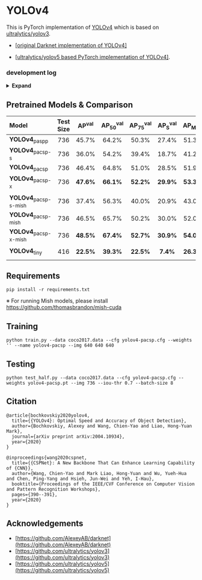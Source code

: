 # YOLOv4

This is PyTorch implementation of [YOLOv4](https://github.com/AlexeyAB/darknet) which is based on [ultralytics/yolov3](https://github.com/ultralytics/yolov3).

* [[original Darknet implementation of YOLOv4]](https://github.com/AlexeyAB/darknet)

* [[ultralytics/yolov5 based PyTorch implementation of YOLOv4]](https://github.com/WongKinYiu/PyTorch_YOLOv4/tree/u5_preview).

### development log

<details><summary> <b>Expand</b> </summary>
  
* `2020-07-23` - support CUDA accelerated Mish activation function.
* `2020-07-19` - support and training tiny YOLOv4. [`yolov4-tiny`]()
* `2020-07-15` - design and training conditional YOLOv4. [`yolov4-pacsp-conditional`]()
* `2020-07-13` - support MixUp data augmentation.
* `2020-07-03` - design new stem layers.
* `2020-06-16` - support floating16 of GPU inference.
* `2020-06-14` - convert .pt to .weights for darknet fine-tuning.
* `2020-06-13` - update multi-scale training strategy.
* `2020-06-12` - design scaled YOLOv4 follow [ultralytics](https://github.com/ultralytics/yolov5). [`yolov4-pacsp-s`]() [`yolov4-pacsp-m`]() [`yolov4-pacsp-l`]() [`yolov4-pacsp-x`]()
* `2020-06-07` - design [scaling methods](https://github.com/WongKinYiu/PyTorch_YOLOv4/blob/master/images/scalingCSP.png) for CSP-based models. [`yolov4-pacsp-25`]() [`yolov4-pacsp-75`]()
* `2020-06-03` - update COCO2014 to COCO2017.
* `2020-05-30` - update FPN neck to CSPFPN. [`yolov4-yocsp`]() [`yolov4-yocsp-mish`]()
* `2020-05-24` - update neck of YOLOv4 to CSPPAN. [`yolov4-pacsp`]() [`yolov4-pacsp-mish`]()
* `2020-05-15` - training YOLOv4 with Mish activation function. [`yolov4-yospp-mish`]() [`yolov4-paspp-mish`]()
* `2020-05-08` - design and training YOLOv4 with FPN neck. [`yolov4-yospp`]()
* `2020-05-01` - training YOLOv4 with Leaky activation function using PyTorch. [`yolov4-paspp`]()

</details>

## Pretrained Models & Comparison

| Model | Test Size | AP<sup>val</sup> | AP<sub>50</sub><sup>val</sup> | AP<sub>75</sub><sup>val</sup> | AP<sub>S</sub><sup>val</sup> | AP<sub>M</sub><sup>val</sup> | AP<sub>L</sub><sup>val</sup> | cfg | weights |
| :-- | :-: | :-: | :-: | :-: | :-: | :-: | :-: | :-: | :-: | 
| **YOLOv4**<sub>paspp</sub> | 736 | 45.7% | 64.2% | 50.3% | 27.4% | 51.3% | 58.6% | [cfg](https://github.com/WongKinYiu/PyTorch_YOLOv4/blob/master/cfg/yolov4-paspp.cfg) | [weights](https://drive.google.com/file/d/1FraA4vmlBh5RoQB7ZGVc01UyCgxSlbpO/view?usp=sharing) |
| **YOLOv4**<sub>pacsp-s</sub> | 736 | 36.0% | 54.2% | 39.4% | 18.7% | 41.2% | 48.0% | [cfg](https://github.com/WongKinYiu/PyTorch_YOLOv4/blob/master/cfg/yolov4-pacsp-s.cfg) | [weights](https://drive.google.com/file/d/1saE6CEvNDPA_Xv34RdxYT4BbCtozuTta/view?usp=sharing) |
| **YOLOv4**<sub>pacsp</sub> | 736 | 46.4% | 64.8% | 51.0% | 28.5% | 51.9% | 59.5% | [cfg](https://github.com/WongKinYiu/PyTorch_YOLOv4/blob/master/cfg/yolov4-pacsp.cfg) | [weights](https://drive.google.com/file/d/1SPCjPnMgA8jlfIGsAnFsMPdJU8dJeo7E/view?usp=sharing) |
| **YOLOv4**<sub>pacsp-x</sub> | 736 | **47.6%** | **66.1%** | **52.2%** | **29.9%** | **53.3%** | **61.5%** | [cfg](https://github.com/WongKinYiu/PyTorch_YOLOv4/blob/master/cfg/yolov4-pacsp-x.cfg) | [weights](https://drive.google.com/file/d/1MtwO5tvXvvyloc12-wZ2lMBzGKd9hsof/view?usp=sharing) |
|  |  |  |  |  |  |  |
| **YOLOv4**<sub>pacsp-s-mish</sub> | 736 | 37.4% | 56.3% | 40.0% | 20.9% | 43.0% | 49.3% | [cfg](https://github.com/WongKinYiu/PyTorch_YOLOv4/blob/master/cfg/yolov4-pacsp-s-mish.cfg) | [weights]() |
| **YOLOv4**<sub>pacsp-mish</sub> | 736 | 46.5% | 65.7% | 50.2% | 30.0% | 52.0% | 59.4% | [cfg](https://github.com/WongKinYiu/PyTorch_YOLOv4/blob/master/cfg/yolov4-pacsp-mish.cfg) | [weights]() |
| **YOLOv4**<sub>pacsp-x-mish</sub> | 736 | **48.5%** | **67.4%** | **52.7%** | **30.9%** | **54.0%** | **62.0%** | [cfg](https://github.com/WongKinYiu/PyTorch_YOLOv4/blob/master/cfg/yolov4-pacsp-x-mish.cfg) | [weights]() |
|  |  |  |  |  |  |  |
| **YOLOv4**<sub>tiny</sub> | 416 | **22.5%** | **39.3%** | **22.5%** | **7.4%** | **26.3%** | **34.8%** | [cfg](https://github.com/WongKinYiu/PyTorch_YOLOv4/blob/master/cfg/yolov4-tiny.cfg) | [weights]() |
|  |  |  |  |  |  |  |

## Requirements

```
pip install -r requirements.txt
```
※ For running Mish models, please install https://github.com/thomasbrandon/mish-cuda

## Training

```
python train.py --data coco2017.data --cfg yolov4-pacsp.cfg --weights '' --name yolov4-pacsp --img 640 640 640
```

## Testing

```
python test_half.py --data coco2017.data --cfg yolov4-pacsp.cfg --weights yolov4-pacsp.pt --img 736 --iou-thr 0.7 --batch-size 8
```

## Citation

```
@article{bochkovskiy2020yolov4,
  title={{YOLOv4}: Optimal Speed and Accuracy of Object Detection},
  author={Bochkovskiy, Alexey and Wang, Chien-Yao and Liao, Hong-Yuan Mark},
  journal={arXiv preprint arXiv:2004.10934},
  year={2020}
}
```

```
@inproceedings{wang2020cspnet,
  title={{CSPNet}: A New Backbone That Can Enhance Learning Capability of {CNN}},
  author={Wang, Chien-Yao and Mark Liao, Hong-Yuan and Wu, Yueh-Hua and Chen, Ping-Yang and Hsieh, Jun-Wei and Yeh, I-Hau},
  booktitle={Proceedings of the IEEE/CVF Conference on Computer Vision and Pattern Recognition Workshops},
  pages={390--391},
  year={2020}
}
```

## Acknowledgements

* [https://github.com/AlexeyAB/darknet](https://github.com/AlexeyAB/darknet)
* [https://github.com/ultralytics/yolov3](https://github.com/ultralytics/yolov3)
* [https://github.com/ultralytics/yolov5](https://github.com/ultralytics/yolov5)
